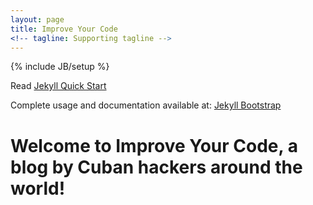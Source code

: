 ```yaml
---
layout: page
title: Improve Your Code
<!-- tagline: Supporting tagline --> 
---
```

{% include JB/setup %}

Read [Jekyll Quick Start](http://jekyllbootstrap.com/usage/jekyll-quick-start.html)

Complete usage and documentation available at: [Jekyll Bootstrap](http://jekyllbootstrap.com)

Welcome to Improve Your Code, a blog by Cuban hackers around the world!
=======================================================================


